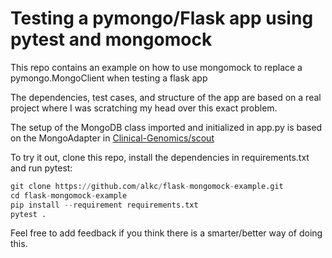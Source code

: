 # Testing a pymongo/Flask app using pytest and mongomock

This repo contains an example on how to use mongomock to replace a pymongo.MongoClient when testing a flask app

The dependencies, test cases, and structure of the app are based on a real project where I was scratching my head over this exact problem.

The setup of the MongoDB class imported and initialized in app.py is based on the MongoAdapter in [Clinical-Genomics/scout](https://github.com/Clinical-Genomics/scout/blob/main/scout/adapter/mongo/base.py)

To try it out, clone this repo, install the dependencies in requirements.txt and run pytest:

``` python
git clone https://github.com/alkc/flask-mongomock-example.git
cd flask-mongomock-example
pip install --requirement requirements.txt
pytest .
```

Feel free to add feedback if you think there is a smarter/better way of doing this.

